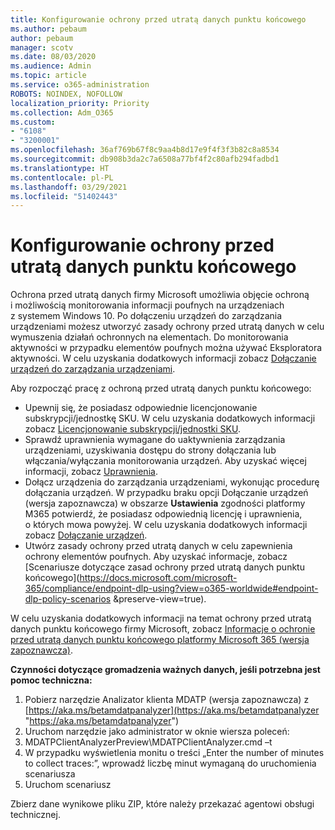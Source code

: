 ```yaml
---
title: Konfigurowanie ochrony przed utratą danych punktu końcowego
ms.author: pebaum
author: pebaum
manager: scotv
ms.date: 08/03/2020
ms.audience: Admin
ms.topic: article
ms.service: o365-administration
ROBOTS: NOINDEX, NOFOLLOW
localization_priority: Priority
ms.collection: Adm_O365
ms.custom:
- "6108"
- "3200001"
ms.openlocfilehash: 36af769b67f8c9aa4b8d17e9f4f3f3b82c8a8534
ms.sourcegitcommit: db908b3da2c7a6508a77bf4f2c80afb294fadbd1
ms.translationtype: HT
ms.contentlocale: pl-PL
ms.lasthandoff: 03/29/2021
ms.locfileid: "51402443"
---
```

# <a name="configure-endpoint-dlp"></a>Konfigurowanie ochrony przed utratą danych punktu końcowego

Ochrona przed utratą danych firmy Microsoft umożliwia objęcie ochroną i możliwością monitorowania informacji poufnych na urządzeniach z systemem Windows 10. Po dołączeniu urządzeń do zarządzania urządzeniami możesz utworzyć zasady ochrony przed utratą danych w celu wymuszenia działań ochronnych na elementach. Do monitorowania aktywności w przypadku elementów poufnych można używać Eksploratora aktywności. W celu uzyskania dodatkowych informacji zobacz [Dołączanie urządzeń do zarządzania urządzeniami](https://docs.microsoft.com/microsoft-365/compliance/endpoint-dlp-getting-started#onboarding-devices-into-device-management).  

Aby rozpocząć pracę z ochroną przed utratą danych punktu końcowego:

- Upewnij się, że posiadasz odpowiednie licencjonowanie subskrypcji/jednostkę SKU. W celu uzyskania dodatkowych informacji zobacz [Licencjonowanie subskrypcji/jednostki SKU](https://docs.microsoft.com/microsoft-365/compliance/endpoint-dlp-getting-started#skusubscriptions-licensing).
- Sprawdź uprawnienia wymagane do uaktywnienia zarządzania urządzeniami, uzyskiwania dostępu do strony dołączania lub włączania/wyłączania monitorowania urządzeń. Aby uzyskać więcej informacji, zobacz [Uprawnienia](https://docs.microsoft.com/microsoft-365/compliance/endpoint-dlp-getting-started#permissions).
- Dołącz urządzenia do zarządzania urządzeniami, wykonując procedurę dołączania urządzeń. W przypadku braku opcji Dołączanie urządzeń (wersja zapoznawcza) w obszarze **Ustawienia** zgodności platformy M365 potwierdź, że posiadasz odpowiednią licencję i uprawnienia, o których mowa powyżej. W celu uzyskania dodatkowych informacji zobacz [Dołączanie urządzeń](https://docs.microsoft.com/microsoft-365/compliance/endpoint-dlp-getting-started#onboarding-devices). 
- Utwórz zasady ochrony przed utratą danych w celu zapewnienia ochrony elementów poufnych. Aby uzyskać informacje, zobacz [Scenariusze dotyczące zasad ochrony przed utratą danych punktu końcowego](https://docs.microsoft.com/microsoft-365/compliance/endpoint-dlp-using?view=o365-worldwide#endpoint-dlp-policy-scenarios &preserve-view=true).

W celu uzyskania dodatkowych informacji na temat ochrony przed utratą danych punktu końcowego firmy Microsoft, zobacz [Informacje o ochronie przed utratą danych punktu końcowego platformy Microsoft 365 (wersja zapoznawcza)](https://docs.microsoft.com/microsoft-365/compliance/endpoint-dlp-learn-about).

**Czynności dotyczące gromadzenia ważnych danych, jeśli potrzebna jest pomoc techniczna:**

1. Pobierz narzędzie Analizator klienta MDATP (wersja zapoznawcza) z [https://aka.ms/betamdatpanalyzer](https://aka.ms/betamdatpanalyzer "https://aka.ms/betamdatpanalyzer")
2. Uruchom narzędzie jako administrator w oknie wiersza poleceń:
3. MDATPClientAnalyzerPreview\MDATPClientAnalyzer.cmd –t
4. W przypadku wyświetlenia monitu o treści „Enter the number of minutes to collect traces:”, wprowadź liczbę minut wymaganą do uruchomienia scenariusza
5. Uruchom scenariusz

Zbierz dane wynikowe pliku ZIP, które należy przekazać agentowi obsługi technicznej.
